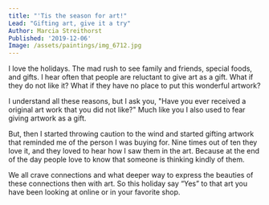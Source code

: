 ```yaml
---
title: "'Tis the season for art!"
Lead: "Gifting art, give it a try"
Author: Marcia Streithorst
Published: '2019-12-06'
Image: /assets/paintings/img_6712.jpg
---
```



I love the holidays. The mad rush to see family and friends, special foods, and gifts. I hear often that people are reluctant to give art as a gift. What if they do not like it? What if they have no place to put this wonderful artwork?

I understand all these reasons, but I ask you, "Have you ever received a original art work that you did not like?" Much like you I also used to fear giving artwork as a gift.

But, then I started throwing caution to the wind and started gifting artwork that reminded me of the person I was buying for. Nine times out of ten they love it, and they loved to hear how I saw them in the art. Because at the end of the day people love to know that someone is thinking kindly of them. 

We all crave connections and what deeper way to express the beauties of these connections then with art. So this holiday say “Yes” to that art you have been looking at online or in your favorite shop. 